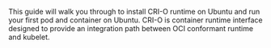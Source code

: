 This guide will walk you through to install CRI-O runtime on Ubuntu and run your first pod and container on Ubuntu. CRI-O is container runtime interface designed to provide an integration path between OCI conformant runtime and kubelet.
